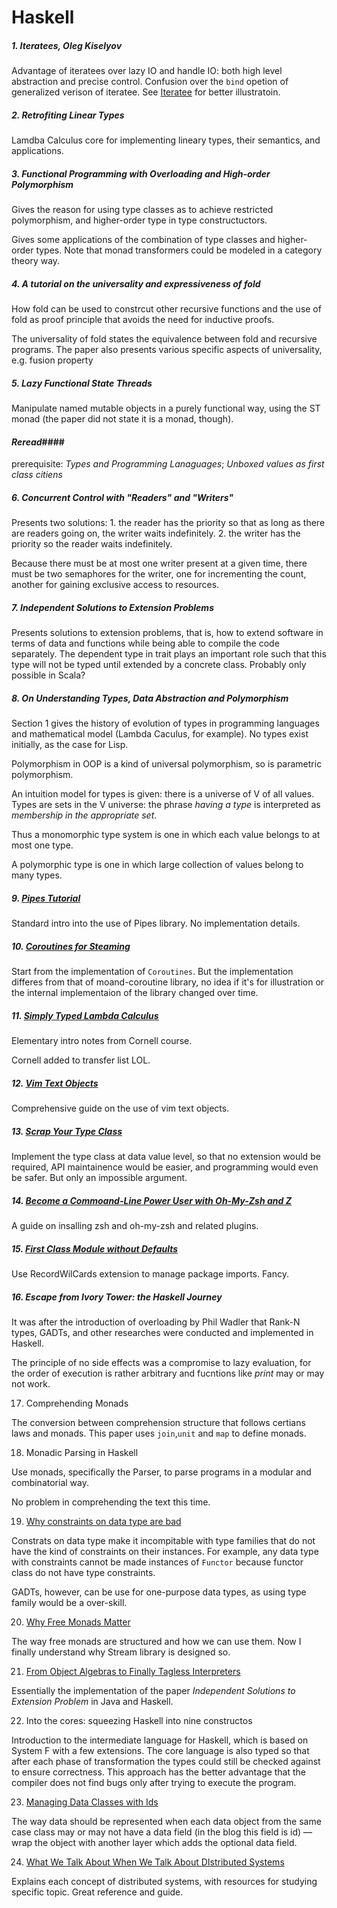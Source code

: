 # Haskell 

##### 1. Iteratees, Oleg Kiselyov

Advantage of iteratees over lazy IO and handle IO: both high level abstraction and precise control. Confusion over the `bind` opetion of generalized verison of iteratee. See [Iteratee](http://okmij.org/ftp/Haskell/Iteratee/) for better illustratoin.



##### 2. Retrofiting Linear Types

Lamdba Calculus core for implementing lineary types, their semantics, and applications.  



##### 3. Functional Programming with Overloading and High-order Polymorphism

Gives the reason for using type classes as to achieve restricted polymorphism, and higher-order type in type constructuctors. 

Gives some applications of the combination of type classes and higher-order types. Note that monad transformers could be modeled in a category theory way. 



##### 4. A tutorial on the universality and expressiveness of fold 

How fold can be used to constrcut other recursive functions and the use of fold as proof principle that avoids the need for inductive proofs.  

The universality of fold states the equivalence between fold and recursive programs. The paper also presents various specific aspects of universality, e.g. fusion property 



##### 5. Lazy Functional State Threads

Manipulate named mutable objects in a purely functional way, using the ST monad (the paper did not state it is a monad, though). 

#### *Reread*####  

prerequisite: *Types and Programming Lanaguages*; *Unboxed values as first class citiens* 





##### 6. Concurrent Control with "Readers" and "Writers"

Presents two solutions: 1. the reader has the priority so that as long as there are readers going on, the writer waits indefinitely. 2. the writer has the priority so the reader waits indefinitely. 

Because there must be at most one writer present at a given time, there must be two semaphores for the writer, one for incrementing the count, another for gaining exclusive access to resources. 



##### 7. Independent Solutions to Extension Problems 

Presents solutions to extension problems, that is, how to extend software in terms of data and functions while being able to compile the code separately. The dependent type in trait plays an important role such that this type will not be typed until extended by a concrete class. Probably only possible in Scala? 



##### 8. On Understanding Types, Data Abstraction and Polymorphism 

Section 1 gives the history of evolution of types in programming languages and mathematical model (Lambda Caculus, for example). No types exist initially, as the case for Lisp. 

Polymorphism in OOP is a kind of universal polymorphism, so is parametric polymorphism. 



An intuition model for types is given: there is a universe of V of all values. Types are sets in the V universe: the phrase *having a type* is interpreted as *membership in the appropriate set*. 

Thus a monomorphic type system is one in which each value belongs to at most one type. 

A polymorphic type is one in which large collection of values belong to many types. 



##### 9. [Pipes Tutorial](https://hackage.haskell.org/package/pipes-4.3.2/docs/Pipes-Tutorial.html)

Standard intro into the use of Pipes library. No implementation details. 



##### 10. [Coroutines for Steaming](http://www.cs.cornell.edu/courses/cs6110/2013sp/lectures/lec25-sp13.pdf)

Start from the implementation of `Coroutines`. But the implementation differes from that of moand-coroutine library, no idea if it's for illustration or the internal implementaion of the library changed over time. 



##### 11. [Simply Typed Lambda Calculus]( http://www.cs.cornell.edu/courses/cs6110/2013sp/lectures/lec25-sp13.pdf)

Elementary intro notes from Cornell course. 

Cornell added to transfer list LOL. 



##### 12. [Vim Text Objects](http://blog.carbonfive.com/2011/10/17/vim-text-objects-the-definitive-guide/)

Comprehensive guide on the use of vim text objects. 



##### 13. [Scrap Your Type Class](http://www.haskellforall.com/2012/05/scrap-your-type-classes.html)

Implement the type class at data value level, so that no extension would be required, API maintainence would be easier, and programming would even be safer. But only an impossible argument.



##### 14. [Become a Commoand-Line Power User with Oh-My-Zsh and Z](https://www.smashingmagazine.com/2015/07/become-command-line-power-user-oh-my-zsh-z/)

A guide on insalling zsh and oh-my-zsh and related plugins. 



##### 15. [First Class Module without Defaults](http://www.haskellforall.com/2012/07/first-class-modules-without-defaults.html)

Use RecordWilCards extension to manage package imports. Fancy. 



##### 16. Escape from Ivory Tower: the Haskell Journey

It was after the introduction of overloading by Phil Wadler that Rank-N types, GADTs, and other researches were conducted and implemented in Haskell. 

The principle of no side effects was a compromise to lazy evaluation, for the order of execution is rather arbitrary and fucntions like *print* may or may not work. 



17. Comprehending Monads

The conversion between comprehension structure that follows certians laws and monads. This paper uses `join`,`unit` and `map` to define monads. 



18. Monadic Parsing in Haskell

Use monads, specifically the Parser, to parse programs in a modular and combinatorial way. 

No problem in comprehending the text this time. 



19. [Why constraints on data type are bad](https://stackoverflow.com/questions/24465586/why-constraints-on-data-are-a-bad-thing)

Constrats on data type make it incompitable with type families that do not have the kind of constraints on their instances. For example, any data type with constraints cannot be made instances of `Functor` because functor class do not have type constraints. 

GADTs, however, can be use for one-purpose data types, as using type family would be a over-skill. 



20. [Why Free Monads Matter](http://www.haskellforall.com/2012/06/you-could-have-invented-free-monads.html)

The way free monads are structured and how we can use them. Now I finally understand why Stream library is designed so. 



21. [From Object Algebras to Finally Tagless Interpreters](https://oleksandrmanzyuk.wordpress.com/2014/06/18/from-object-algebras-to-finally-tagless-interpreters-2/)

Essentially the implementation of the paper *Independent Solutions to Extension Problem* in Java and Haskell. 



22. Into the cores: squeezing Haskell into nine constructos 

Introduction to the intermediate language for Haskell, which is based on System F with a few extensions. The core language is also typed so that after each phase of transformation the types could still be checked against to ensure correctness. This approach has the better advantage that the compiler does not find bugs only after trying to execute the program. 



23. [Managing Data Classes with Ids](http://blog.originate.com/blog/2015/04/06/managing-data-classes-with-ids/)

The way data should be represented when each data object from the same case class may or may not have a data field (in the blog this field is id) — wrap the object with another layer which adds the optional data field. 



24. [What We Talk About When We Talk About DIstributed Systems](http://alvaro-videla.com/2015/12/learning-about-distributed-systems.html)

Explains each concept of distributed systems, with resources for studying specific topic. Great reference and guide. 

